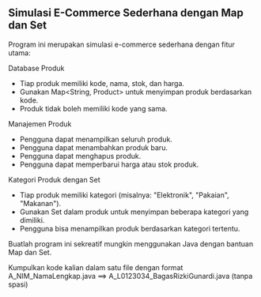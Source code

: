 ## Simulasi E-Commerce Sederhana dengan Map dan Set

Program ini merupakan simulasi e-commerce sederhana dengan fitur utama:

Database Produk
- Tiap produk memiliki kode, nama, stok, dan harga.
- Gunakan Map<String, Product> untuk menyimpan produk berdasarkan kode.
- Produk tidak boleh memiliki kode yang sama.

Manajemen Produk
- Pengguna dapat menampilkan seluruh produk.
- Pengguna dapat menambahkan produk baru.
- Pengguna dapat menghapus produk.
- Pengguna dapat memperbarui harga atau stok produk.

Kategori Produk dengan Set
- Tiap produk memiliki kategori (misalnya: "Elektronik", "Pakaian", "Makanan").
- Gunakan Set<String> dalam produk untuk menyimpan beberapa kategori yang dimiliki.
- Pengguna bisa menampilkan produk berdasarkan kategori tertentu.

Buatlah program ini sekreatif mungkin menggunakan Java dengan bantuan Map dan Set.

Kumpulkan kode kalian dalam satu file dengan format A_NIM_NamaLengkap.java ==> A_L0123034_BagasRizkiGunardi.java (tanpa spasi)
